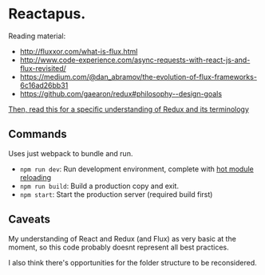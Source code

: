 # Reactapus.

Reading material:

 - http://fluxxor.com/what-is-flux.html
 - http://www.code-experience.com/async-requests-with-react-js-and-flux-revisited/
 - https://medium.com/@dan_abramov/the-evolution-of-flux-frameworks-6c16ad26bb31
 - https://github.com/gaearon/redux#philosophy--design-goals

[Then, read this for a specific understanding of Redux and its terminology](https://github.com/gaearon/redux/blob/improve-docs/docs/getting-started.md)

## Commands

Uses just webpack to bundle and run.

 * `npm run dev`: Run development environment, complete with [hot module reloading](https://www.youtube.com/watch?v=xsSnOQynTHs)
 * `npm run build`: Build a production copy and exit.
 * `npm start`: Start the production server (required build first)


## Caveats

My understanding of React and Redux (and Flux) as very basic at the moment,
so this code probably doesnt represent all best practices.

I also think there's opportunities for the folder structure to be reconsidered.
